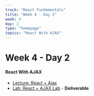 ```yaml
---
track: "React Fundamentals"
title: "Week 4 - Day 2"
week: 4
day: 2
type: "homepage"
topics: "React With AJAX"
---
```



# Week 4 - Day 2

#### React With AJAX
- [Lecture: React + Ajax](/week-4/day-2/lecture-materials/react-with-ajax/)
- [Lab: React + AJAX Lab](/week-4/day-3/labs/star-wars-api-react-lab/) - **Deliverable**

